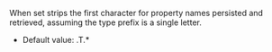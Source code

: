 ﻿When set strips the first character for property names persisted and retrieved, assuming the type prefix is a single letter.

* Default value: .T.*